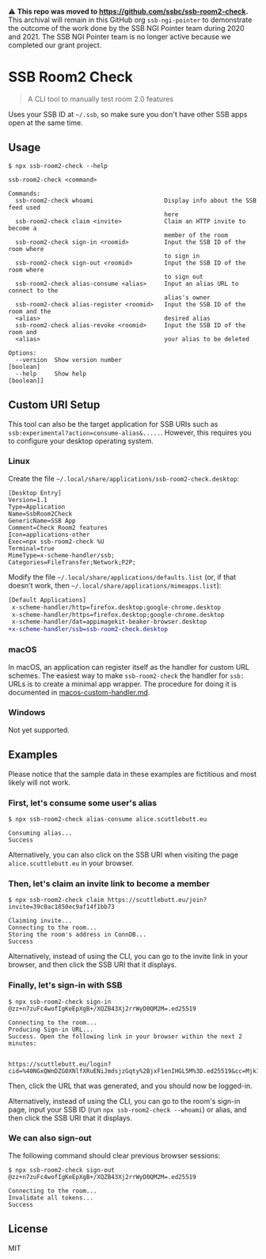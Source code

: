 <!--
SPDX-FileCopyrightText: 2021 Andre Staltz

SPDX-License-Identifier: CC0-1.0
-->

:warning: **This repo was moved to https://github.com/ssbc/ssb-room2-check.** This archival will remain in this GitHub org `ssb-ngi-pointer` to demonstrate the outcome of the work done by the SSB NGI Pointer team during 2020 and 2021. The SSB NGI Pointer team is no longer active because we completed our grant project.

# SSB Room2 Check

> A CLI tool to manually test room 2.0 features

Uses your SSB ID at `~/.ssb`, so make sure you don't have other SSB apps open at the same time.

## Usage

```
$ npx ssb-room2-check --help

ssb-room2-check <command>

Commands:
  ssb-room2-check whoami                    Display info about the SSB feed used
                                            here
  ssb-room2-check claim <invite>            Claim an HTTP invite to become a
                                            member of the room
  ssb-room2-check sign-in <roomid>          Input the SSB ID of the room where
                                            to sign in
  ssb-room2-check sign-out <roomid>         Input the SSB ID of the room where
                                            to sign out
  ssb-room2-check alias-consume <alias>     Input an alias URL to connect to the
                                            alias's owner
  ssb-room2-check alias-register <roomid>   Input the SSB ID of the room and the
  <alias>                                   desired alias
  ssb-room2-check alias-revoke <roomid>     Input the SSB ID of the room and
  <alias>                                   your alias to be deleted

Options:
  --version  Show version number                                       [boolean]
  --help     Show help                                                 [boolean]]
```

## Custom URI Setup

This tool can also be the target application for SSB URIs such as `ssb:experimental?action=consume-alias&.....`. However, this requires you to configure your desktop operating system.

### Linux

Create the file `~/.local/share/applications/ssb-room2-check.desktop`:

```
[Desktop Entry]
Version=1.1
Type=Application
Name=SsbRoom2Check
GenericName=SSB App
Comment=Check Room2 features
Icon=applications-other
Exec=npx ssb-room2-check %U
Terminal=true
MimeType=x-scheme-handler/ssb;
Categories=FileTransfer;Network;P2P;
```

Modify the file `~/.local/share/applications/defaults.list` (or, if that doesn't work, then `~/.local/share/applications/mimeapps.list`):

```diff
[Default Applications]
 x-scheme-handler/http=firefox.desktop;google-chrome.desktop
 x-scheme-handler/https=firefox.desktop;google-chrome.desktop
 x-scheme-handler/dat=appimagekit-beaker-browser.desktop
+x-scheme-handler/ssb=ssb-room2-check.desktop
```

### macOS

In macOS, an application can register itself as the handler for custom URL schemes. The easiest way to make `ssb-room2-check` the handler for `ssb:` URLs is to create a minimal app wrapper. The procedure for doing it is documented in [macos-custom-handler.md](/docs/macOS/macos-custom-handler.md).

### Windows

Not yet supported.

## Examples

Please notice that the sample data in these examples are fictitious and most likely will not work.

### First, let's consume some user's alias

```
$ npx ssb-room2-check alias-consume alice.scuttlebutt.eu

Consuming alias...
Success
```

Alternatively, you can also click on the SSB URI when visiting the page `alice.scuttlebutt.eu` in your browser.

### Then, let's claim an invite link to become a member

```
$ npx ssb-room2-check claim https://scuttlebutt.eu/join?invite=39c0ac1850ec9af14f1bb73

Claiming invite...
Connecting to the room...
Storing the room's address in ConnDB...
Success
```

Alternatively, instead of using the CLI, you can go to the invite link in your browser, and then click the SSB URI that it displays.

### Finally, let's sign-in with SSB

```
$ npx ssb-room2-check sign-in @zz+n7zuFc4wofIgKeEpXgB+/XQZB43Xj2rrWyD0QM2M=.ed25519

Connecting to the room...
Producing Sign-in URL...
Success. Open the following link in your browser within the next 2 minutes:


https://scuttlebutt.eu/login?cid=%40NGxQWnDZG0XNlfXRuENiJmdsjzGqty%2BjxF1enIHGL5M%3D.ed25519&cc=Mjk1GLG3zmhMzwN6GY7JTFIMYEc%2BygXcunMfj4vx%2Fw8%3D
```

Then, click the URL that was generated, and you should now be logged-in.

Alternatively, instead of using the CLI, you can go to the room's sign-in page, input your SSB ID (run `npx ssb-room2-check --whoami`) or alias, and then click the SSB URI that it displays.

### We can also sign-out

The following command should clear previous browser sessions:

```
$ npx ssb-room2-check sign-out @zz+n7zuFc4wofIgKeEpXgB+/XQZB43Xj2rrWyD0QM2M=.ed25519

Connecting to the room...
Invalidate all tokens...
Success
```

## License

MIT
